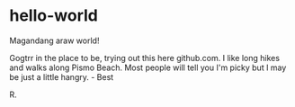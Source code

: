 # hello-world

Magandang araw world!

Gogtrr in the place to be, trying out this here github.com. I like long hikes and walks along Pismo Beach. Most people will tell you I'm picky but I may be just a little hangry. - Best

R.
